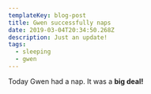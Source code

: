 ```yaml
---
templateKey: blog-post
title: Gwen successfully naps
date: 2019-03-04T20:34:50.268Z
description: Just an update!
tags:
  - sleeping
  - gwen
---
```

Today Gwen had a nap. It was a **big deal!**
